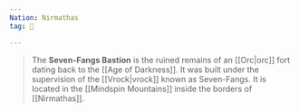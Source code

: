 ```yaml
---
Nation: Nirmathas
tag: 🏰

---
```



> The **Seven-Fangs Bastion** is the ruined remains of an [[Orc|orc]] fort dating back to the [[Age of Darkness]]. It was built under the supervision of the [[Vrock|vrock]] known as Seven-Fangs. It is located in the [[Mindspin Mountains]] inside the borders of [[Nirmathas]].